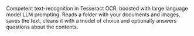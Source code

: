 Competent text-recognition in Tesseract OCR, boosted with large language model LLM prompting. Reads a folder with your documents and images, saves the text, cleans it with a model of choice and optionally answers questions about the contents.
